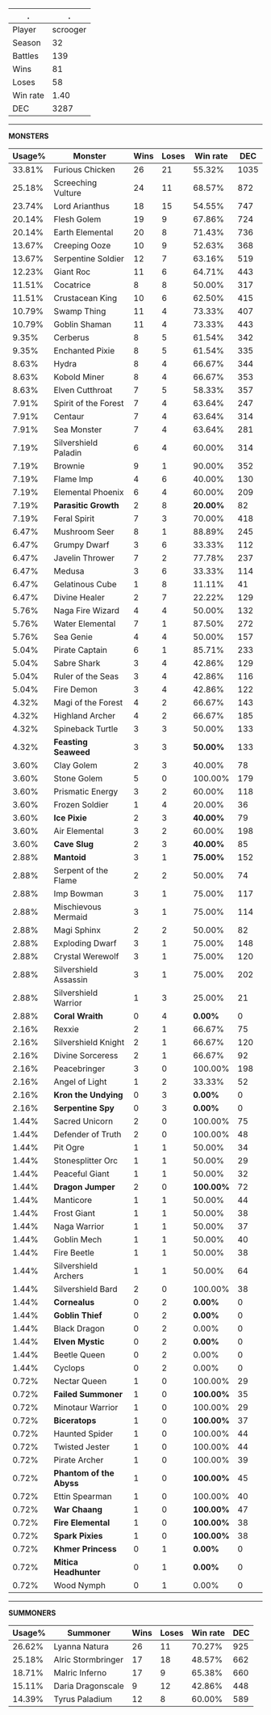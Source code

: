 .|.
|-|-
Player|scrooger
Season|32
Battles|139
Wins|81
Loses|58
Win rate|1.40
DEC|3287

---
**MONSTERS**

Usage%|Monster|Wins|Loses|Win rate|DEC|
-|-|-|-|-|-|
33.81%|Furious Chicken|26|21|55.32%|1035|
25.18%|Screeching Vulture|24|11|68.57%|872|
23.74%|Lord Arianthus|18|15|54.55%|747|
20.14%|Flesh Golem|19|9|67.86%|724|
20.14%|Earth Elemental|20|8|71.43%|736|
13.67%|Creeping Ooze|10|9|52.63%|368|
13.67%|Serpentine Soldier|12|7|63.16%|519|
12.23%|Giant Roc|11|6|64.71%|443|
11.51%|Cocatrice|8|8|50.00%|317|
11.51%|Crustacean King|10|6|62.50%|415|
10.79%|Swamp Thing|11|4|73.33%|407|
10.79%|Goblin Shaman|11|4|73.33%|443|
9.35%|Cerberus|8|5|61.54%|342|
9.35%|Enchanted Pixie|8|5|61.54%|335|
8.63%|Hydra|8|4|66.67%|344|
8.63%|Kobold Miner|8|4|66.67%|353|
8.63%|Elven Cutthroat|7|5|58.33%|357|
7.91%|Spirit of the Forest|7|4|63.64%|247|
7.91%|Centaur|7|4|63.64%|314|
7.91%|Sea Monster|7|4|63.64%|281|
7.19%|Silvershield Paladin|6|4|60.00%|314|
7.19%|Brownie|9|1|90.00%|352|
7.19%|Flame Imp|4|6|40.00%|130|
7.19%|Elemental Phoenix|6|4|60.00%|209|
7.19%|**Parasitic Growth**|2|8|**20.00%**|82|
7.19%|Feral Spirit|7|3|70.00%|418|
6.47%|Mushroom Seer|8|1|88.89%|245|
6.47%|Grumpy Dwarf|3|6|33.33%|112|
6.47%|Javelin Thrower|7|2|77.78%|237|
6.47%|Medusa|3|6|33.33%|114|
6.47%|Gelatinous Cube|1|8|11.11%|41|
6.47%|Divine Healer|2|7|22.22%|129|
5.76%|Naga Fire Wizard|4|4|50.00%|132|
5.76%|Water Elemental|7|1|87.50%|272|
5.76%|Sea Genie|4|4|50.00%|157|
5.04%|Pirate Captain|6|1|85.71%|233|
5.04%|Sabre Shark|3|4|42.86%|129|
5.04%|Ruler of the Seas|3|4|42.86%|116|
5.04%|Fire Demon|3|4|42.86%|122|
4.32%|Magi of the Forest|4|2|66.67%|143|
4.32%|Highland Archer|4|2|66.67%|185|
4.32%|Spineback Turtle|3|3|50.00%|133|
4.32%|**Feasting Seaweed**|3|3|**50.00%**|133|
3.60%|Clay Golem|2|3|40.00%|78|
3.60%|Stone Golem|5|0|100.00%|179|
3.60%|Prismatic Energy|3|2|60.00%|118|
3.60%|Frozen Soldier|1|4|20.00%|36|
3.60%|**Ice Pixie**|2|3|**40.00%**|79|
3.60%|Air Elemental|3|2|60.00%|198|
3.60%|**Cave Slug**|2|3|**40.00%**|85|
2.88%|**Mantoid**|3|1|**75.00%**|152|
2.88%|Serpent of the Flame|2|2|50.00%|74|
2.88%|Imp Bowman|3|1|75.00%|117|
2.88%|Mischievous Mermaid|3|1|75.00%|114|
2.88%|Magi Sphinx|2|2|50.00%|82|
2.88%|Exploding Dwarf|3|1|75.00%|148|
2.88%|Crystal Werewolf|3|1|75.00%|120|
2.88%|Silvershield Assassin|3|1|75.00%|202|
2.88%|Silvershield Warrior|1|3|25.00%|21|
2.88%|**Coral Wraith**|0|4|**0.00%**|0|
2.16%|Rexxie|2|1|66.67%|75|
2.16%|Silvershield Knight|2|1|66.67%|120|
2.16%|Divine Sorceress|2|1|66.67%|92|
2.16%|Peacebringer|3|0|100.00%|198|
2.16%|Angel of Light|1|2|33.33%|52|
2.16%|**Kron the Undying**|0|3|**0.00%**|0|
2.16%|**Serpentine Spy**|0|3|**0.00%**|0|
1.44%|Sacred Unicorn|2|0|100.00%|75|
1.44%|Defender of Truth|2|0|100.00%|48|
1.44%|Pit Ogre|1|1|50.00%|34|
1.44%|Stonesplitter Orc|1|1|50.00%|29|
1.44%|Peaceful Giant|1|1|50.00%|32|
1.44%|**Dragon Jumper**|2|0|**100.00%**|72|
1.44%|Manticore|1|1|50.00%|44|
1.44%|Frost Giant|1|1|50.00%|38|
1.44%|Naga Warrior|1|1|50.00%|37|
1.44%|Goblin Mech|1|1|50.00%|40|
1.44%|Fire Beetle|1|1|50.00%|38|
1.44%|Silvershield Archers|1|1|50.00%|64|
1.44%|Silvershield Bard|2|0|100.00%|38|
1.44%|**Cornealus**|0|2|**0.00%**|0|
1.44%|**Goblin Thief**|0|2|**0.00%**|0|
1.44%|Black Dragon|0|2|0.00%|0|
1.44%|**Elven Mystic**|0|2|**0.00%**|0|
1.44%|Beetle Queen|0|2|0.00%|0|
1.44%|Cyclops|0|2|0.00%|0|
0.72%|Nectar Queen|1|0|100.00%|29|
0.72%|**Failed Summoner**|1|0|**100.00%**|35|
0.72%|Minotaur Warrior|1|0|100.00%|29|
0.72%|**Biceratops**|1|0|**100.00%**|37|
0.72%|Haunted Spider|1|0|100.00%|44|
0.72%|Twisted Jester|1|0|100.00%|44|
0.72%|Pirate Archer|1|0|100.00%|39|
0.72%|**Phantom of the Abyss**|1|0|**100.00%**|45|
0.72%|Ettin Spearman|1|0|100.00%|40|
0.72%|**War Chaang**|1|0|**100.00%**|47|
0.72%|**Fire Elemental**|1|0|**100.00%**|38|
0.72%|**Spark Pixies**|1|0|**100.00%**|38|
0.72%|**Khmer Princess**|0|1|**0.00%**|0|
0.72%|**Mitica Headhunter**|0|1|**0.00%**|0|
0.72%|Wood Nymph|0|1|0.00%|0|

---
**SUMMONERS**

Usage%|Summoner|Wins|Loses|Win rate|DEC|
-|-|-|-|-|-|
26.62%|Lyanna Natura|26|11|70.27%|925|
25.18%|Alric Stormbringer|17|18|48.57%|662|
18.71%|Malric Inferno|17|9|65.38%|660|
15.11%|Daria Dragonscale|9|12|42.86%|448|
14.39%|Tyrus Paladium|12|8|60.00%|589|

